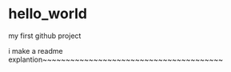 # hello_world
my first github project


i make a readme explantion~~~~~~~~~~~~~~~~~~~~~~~~~~~~~~~~~~~~~~~
